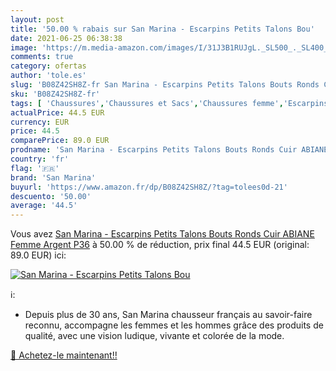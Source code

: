 ```yaml
---
layout: post
title: '50.00 % rabais sur San Marina - Escarpins Petits Talons Bou'
date: 2021-06-25 06:38:38
image: 'https://m.media-amazon.com/images/I/31J3B1RUJgL._SL500_._SL400_.jpg'
comments: true
category: ofertas
author: 'tole.es'
slug: 'B08Z42SH8Z-fr San Marina - Escarpins Petits Talons Bouts Ronds Cuir...'
sku: 'B08Z42SH8Z-fr'
tags: [ 'Chaussures','Chaussures et Sacs','Chaussures femme','Escarpins femme','san marina', ]
actualPrice: 44.5 EUR
currency: EUR
price: 44.5
comparePrice: 89.0 EUR
prodname: 'San Marina - Escarpins Petits Talons Bouts Ronds Cuir ABIANE Femme Argent P36'
country: 'fr'
flag: '🇫🇷'
brand: 'San Marina'
buyurl: 'https://www.amazon.fr/dp/B08Z42SH8Z/?tag=tolees0d-21'
descuento: '50.00'
average: '44.5'
---
```


Vous avez [San Marina - Escarpins Petits Talons Bouts Ronds Cuir ABIANE Femme Argent P36](https://www.amazon.fr/dp/B08Z42SH8Z/?tag=tolees0d-21)  à  50.00 % de réduction, prix final  44.5 EUR (original: 89.0 EUR) ici:

[![San Marina - Escarpins Petits Talons Bou](https://m.media-amazon.com/images/I/31J3B1RUJgL._SL500_._SL400_.jpg)](https://www.amazon.fr/dp/B08Z42SH8Z/?tag=tolees0d-21)

ℹ️:

- Depuis plus de 30 ans, San Marina chausseur français au savoir-faire reconnu, accompagne les femmes et les hommes grâce des produits de qualité, avec une vision ludique, vivante et colorée de la mode.

[🛒 Achetez-le maintenant!!](https://www.amazon.fr/dp/B08Z42SH8Z/?tag=tolees0d-21)
